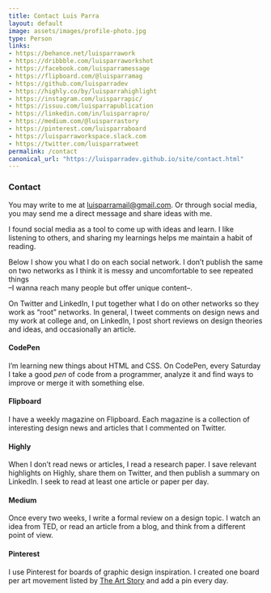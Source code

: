 ```yaml
---
title: Contact Luis Parra
layout: default
image: assets/images/profile-photo.jpg
type: Person
links:
- https://behance.net/luisparrawork
- https://dribbble.com/luisparraworkshot
- https://facebook.com/luisparramessage
- https://flipboard.com/@luisparramag
- https://github.com/luisparradev
- https://highly.co/by/luisparrahighlight
- https://instagram.com/luisparrapic/
- https://issuu.com/luisparrapublication
- https://linkedin.com/in/luisparrapro/
- https://medium.com/@luisparrastory
- https://pinterest.com/luisparraboard
- https://luisparraworkspace.slack.com
- https://twitter.com/luisparratweet
permalink: /contact
canonical_url: "https://luisparradev.github.io/site/contact.html"
---
```


<h3>Contact</h3>

<p>You may write to me at <a id="email-link" href="mailto:luisparramail@gmail.com" target="_top">luisparramail@gmail.com</a>. Or through social media, you may send me a direct message and share ideas with me.
</p>

<p>I found social media as a tool to come up with ideas and learn. I like listening to others, and sharing my  learnings helps me maintain a habit of reading.
</p>

<p>Below I show you what I do on each social network. I don’t publish the same on two networks as I think it is messy and uncomfortable to see repeated things<br/>–I wanna reach many people but offer unique content–.
</p>

<p>On Twitter and LinkedIn, I put together what I do on other networks so they work as “root” networks. In general, I tweet comments on design news and my work at college and, on LinkedIn, I post short reviews on design theories and ideas, and occasionally an article.
</p>

<h4>CodePen</h4>

<p>I’m learning new things about HTML and CSS. On CodePen, every Saturday I take a good <em>pen</em> of code from a programmer, analyze it and find ways to improve or merge it with something else.
</p>

<h4>Flipboard</h4>

<p>I have a weekly magazine on Flipboard. Each magazine is a collection of interesting design news and articles that I commented on Twitter.
</p>

<h4>Highly</h4>

<p>When I don’t read news or articles, I read a research paper. I save relevant highlights on Highly, share them on Twitter, and then publish a summary on LinkedIn. I seek to read at least one article or paper per day.
</p>

<h4>Medium</h4>

<p>Once every two weeks, I write a formal review on a design topic. I watch an idea from TED, or read an article from a blog, and think from a different point of view.
</p>

<h4>Pinterest</h4>

<p>I use Pinterest for boards of graphic design inspiration. I created one board per art movement listed by <a href="https://www.theartstory.org/section-movements.htm" target="_blank">The Art Story</a> and add a pin every day.
</p>
